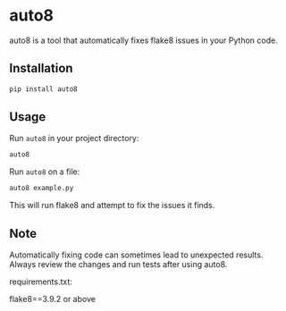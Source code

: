# auto8

auto8 is a tool that automatically fixes flake8 issues in your Python code.

## Installation

```python
pip install auto8
```

## Usage

Run `auto8` in your project directory:

```python
auto8
```

Run `auto8` on a file:

```python
auto8 example.py
```

This will run flake8 and attempt to fix the issues it finds.

## Note

Automatically fixing code can sometimes lead to unexpected results. Always review the changes and run tests after using auto8.

requirements.txt:

flake8==3.9.2 or above
